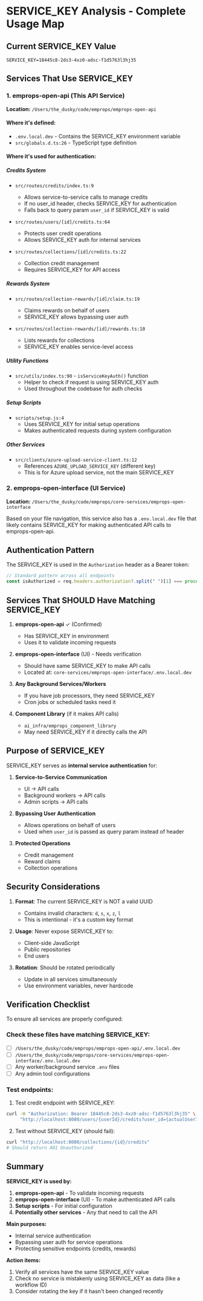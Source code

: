 # SERVICE_KEY Analysis - Complete Usage Map

## Current SERVICE_KEY Value
```
SERVICE_KEY=18445c8-2ds3-4xz0-adsc-f1d5763l3hj35
```

## Services That Use SERVICE_KEY

### 1. **emprops-open-api** (This API Service)
**Location:** `/Users/the_dusky/code/emprops/emprops-open-api`

#### Where it's defined:
- `.env.local.dev` - Contains the SERVICE_KEY environment variable
- `src/globals.d.ts:26` - TypeScript type definition

#### Where it's used for authentication:

##### **Credits System**
- `src/routes/credits/index.ts:9`
  - Allows service-to-service calls to manage credits
  - If no user_id header, checks SERVICE_KEY for authentication
  - Falls back to query param `user_id` if SERVICE_KEY is valid

- `src/routes/users/[id]/credits.ts:64`
  - Protects user credit operations
  - Allows SERVICE_KEY auth for internal services

- `src/routes/collections/[id]/credits.ts:22`
  - Collection credit management
  - Requires SERVICE_KEY for API access

##### **Rewards System**
- `src/routes/collection-rewards/[id]/claim.ts:19`
  - Claims rewards on behalf of users
  - SERVICE_KEY allows bypassing user auth

- `src/routes/collection-rewards/[id]/rewards.ts:10`
  - Lists rewards for collections
  - SERVICE_KEY enables service-level access

##### **Utility Functions**
- `src/utils/index.ts:90` - `isServiceKeyAuth()` function
  - Helper to check if request is using SERVICE_KEY auth
  - Used throughout the codebase for auth checks

##### **Setup Scripts**
- `scripts/setup.js:4`
  - Uses SERVICE_KEY for initial setup operations
  - Makes authenticated requests during system configuration

##### **Other Services**
- `src/clients/azure-upload-service-client.ts:12`
  - References `AZURE_UPLOAD_SERVICE_KEY` (different key)
  - This is for Azure upload service, not the main SERVICE_KEY

### 2. **emprops-open-interface** (UI Service)
**Location:** `/Users/the_dusky/code/emprops/core-services/emprops-open-interface`

Based on your file navigation, this service also has a `.env.local.dev` file that likely contains SERVICE_KEY for making authenticated API calls to emprops-open-api.

## Authentication Pattern

The SERVICE_KEY is used in the `Authorization` header as a Bearer token:

```javascript
// Standard pattern across all endpoints
const isAuthorized = req.headers.authorization?.split(" ")[1] === process.env.SERVICE_KEY;
```

## Services That SHOULD Have Matching SERVICE_KEY

1. **emprops-open-api** ✓ (Confirmed)
   - Has SERVICE_KEY in environment
   - Uses it to validate incoming requests

2. **emprops-open-interface** (UI) - Needs verification
   - Should have same SERVICE_KEY to make API calls
   - Located at: `core-services/emprops-open-interface/.env.local.dev`

3. **Any Background Services/Workers**
   - If you have job processors, they need SERVICE_KEY
   - Cron jobs or scheduled tasks need it

4. **Component Library** (if it makes API calls)
   - `ai_infra/emprops_component_library` 
   - May need SERVICE_KEY if it directly calls the API

## Purpose of SERVICE_KEY

SERVICE_KEY serves as **internal service authentication** for:

1. **Service-to-Service Communication**
   - UI → API calls
   - Background workers → API calls
   - Admin scripts → API calls

2. **Bypassing User Authentication**
   - Allows operations on behalf of users
   - Used when `user_id` is passed as query param instead of header

3. **Protected Operations**
   - Credit management
   - Reward claims
   - Collection operations

## Security Considerations

1. **Format**: The current SERVICE_KEY is NOT a valid UUID
   - Contains invalid characters: `d`, `s`, `x`, `z`, `l`
   - This is intentional - it's a custom key format

2. **Usage**: Never expose SERVICE_KEY to:
   - Client-side JavaScript
   - Public repositories
   - End users

3. **Rotation**: Should be rotated periodically
   - Update in all services simultaneously
   - Use environment variables, never hardcode

## Verification Checklist

To ensure all services are properly configured:

### Check these files have matching SERVICE_KEY:
- [ ] `/Users/the_dusky/code/emprops/emprops-open-api/.env.local.dev`
- [ ] `/Users/the_dusky/code/emprops/core-services/emprops-open-interface/.env.local.dev`
- [ ] Any worker/background service `.env` files
- [ ] Any admin tool configurations

### Test endpoints:
1. Test credit endpoint with SERVICE_KEY:
```bash
curl -H "Authorization: Bearer 18445c8-2ds3-4xz0-adsc-f1d5763l3hj35" \
     "http://localhost:8080/users/{userId}/credits?user_id={actualUserId}"
```

2. Test without SERVICE_KEY (should fail):
```bash
curl "http://localhost:8080/collections/{id}/credits"
# Should return 401 Unauthorized
```

## Summary

**SERVICE_KEY is used by:**
1. **emprops-open-api** - To validate incoming requests
2. **emprops-open-interface** (UI) - To make authenticated API calls
3. **Setup scripts** - For initial configuration
4. **Potentially other services** - Any that need to call the API

**Main purposes:**
- Internal service authentication
- Bypassing user auth for service operations
- Protecting sensitive endpoints (credits, rewards)

**Action items:**
1. Verify all services have the same SERVICE_KEY value
2. Check no service is mistakenly using SERVICE_KEY as data (like a workflow ID)
3. Consider rotating the key if it hasn't been changed recently